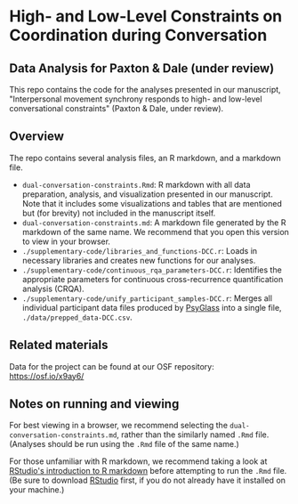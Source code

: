 # High- and Low-Level Constraints on Coordination during Conversation
## Data Analysis for Paxton & Dale (under review)

This repo contains the code for the analyses presented in our manuscript, "Interpersonal movement synchrony responds to high- and low-level conversational constraints" (Paxton & Dale, under review).

## Overview

The repo contains several analysis files, an R markdown, and a markdown file.

* `dual-conversation-constraints.Rmd`: R markdown with all data preparation, analysis, and visualization presented in our manuscript. Note that it includes some visualizations and tables that are mentioned but (for brevity) not included in the manuscript itself.
* `dual-conversation-constraints.md`: A markdown file generated by the R markdown of the same name. We recommend that you open this version to view in your browser.
* `./supplementary-code/libraries_and_functions-DCC.r`: Loads in necessary libraries and creates new functions for our analyses.
* `./supplementary-code/continuous_rqa_parameters-DCC.r`: Identifies the appropriate parameters for continuous cross-recurrence quantification analysis (CRQA).
* `./supplementary-code/unify_participant_samples-DCC.r`: Merges all individual participant data files produced by [PsyGlass](https://github.com/a-paxton/psyglass) into a single file, `./data/prepped_data-DCC.csv`.

## Related materials

Data for the project can be found at our OSF repository: https://osf.io/x9ay6/

## Notes on running and viewing

For best viewing in a browser, we recommend selecting the `dual-conversation-constraints.md`, rather than the similarly named `.Rmd` file. (Analyses should be run using the `.Rmd` file of the same name.)

For those unfamiliar with R markdown, we recommend taking a look at [RStudio's introduction to R markdown](http://rmarkdown.rstudio.com/) before attempting to run the `.Rmd` file. (Be sure to download [RStudio](https://www.rstudio.com/) first, if you do not already have it installed on your machine.)
